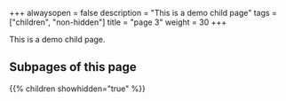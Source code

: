 +++
alwaysopen = false
description = "This is a demo child page"
tags = ["children", "non-hidden"]
title = "page 3"
weight = 30
+++

This is a demo child page.

## Subpages of this page

{{% children showhidden="true" %}}
